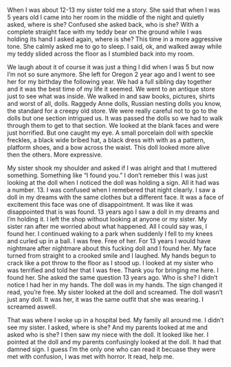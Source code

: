 When I was about 12-13 my sister told me a story. She said that when I was 5 years old I came into her room in the middle of the night and quietly asked, where is she? Confused she asked back, who is she? With a complete straight face with my teddy bear on the ground while I was holding its hand I asked again, where is she? This time in a more aggressive tone. She calmly asked me to go to sleep. I said, ok, and walked away while my teddy slided across the floor as I stumbled back into my room.

We laugh about it of course it was just a thing I did when I was 5 but now I’m not so sure anymore. She left for Oregon 2 year ago and I went to see her for my birthday the following year. We had a full sibling day together and it was the best time of my life it seemed. We went to an antique store just to see what was inside. We walked in and saw books, pictures, shirts and worst of all, dolls. Raggedy Anne dolls, Russian nesting dolls you know, the standard for a creepy old store. We were really careful not to go to the dolls but one section intrigued us. It was passed the dolls so we had to walk through them to get to that section. We looked at the blank faces and were just horrified. But one caught my eye. A small porcelain doll with speckle freckles, a black wide bribed hat, a black dress with with as a pattern, platform shoes, and a bow across the waist. This doll looked more alive then the others. More expressive. 

My sister shook my shoulder and asked if I was alright and that I muttered something. Something like “I found you.” I don’t remeber this I was just looking at the doll when I noticed the doll was holding a sign. All it had was a number. 13. I was confused when I remebered that night clearly. I saw a doll in my dreams with the same clothes but a different face. It was a face of excitement this face was one of disappointment. It was like it was disappointed that is was found. 13 years ago I saw a doll in my dreams and I’m holding it. I left the shop without looking at anyone or my sister. My sister ran after me worried about what happened. All I could say was, I found her. I continued waking to a park when suddenly I fell to my knees and curled up in a ball. I was free. Free of her. For 13 years I would have nightmare after nightmare about this fucking doll and I found her. My face turned from straight to a crooked smile and I laughed. My hands begun to crack like a pot throw to the floor as I stood up. I looked at my sister who was terrified and told her that I was free. Thank you for bringing me here. I found her. She asked the same question 13 years ago. Who is she? I didn’t notice I had her in my hands. The doll was in my hands. The sign changed it read, you’re free. My sister looked at the doll and screamed. The doll wasn’t just any doll. It was her, it was the same outfit that she was wearing. I screamed aswell.

That was where I woke up in a hospital bed. My family all around me. I didn’t see my sister. I asked, where is she? And my parents looked at me and asked who is she? I then saw my niece with the doll. It looked like her. I pointed at the doll and my parents confusingly looked at the doll. It had that damned sign. I guess I’m the only one who can read it becuase they were met with confusion, I was met with horror. It read, help me.